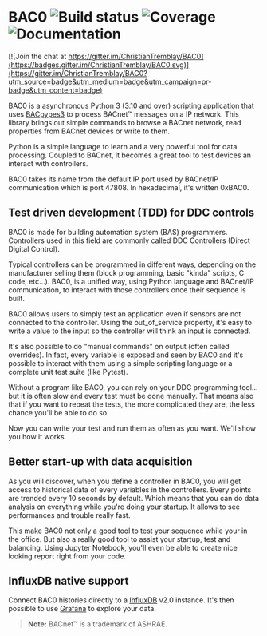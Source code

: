 # BAC0 ![Build status](https://github.com/ChristianTremblay/BAC0/workflows/Build%20&%20Test/badge.svg?branch=master) ![Coverage](https://coveralls.io/repos/github/ChristianTremblay/BAC0/badge.svg?branch=master) ![Documentation](https://readthedocs.org/projects/bac0/badge/?version=latest)

[![Join the chat at https://gitter.im/ChristianTremblay/BAC0](https://badges.gitter.im/ChristianTremblay/BAC0.svg)](https://gitter.im/ChristianTremblay/BAC0?utm_source=badge&utm_medium=badge&utm_campaign=pr-badge&utm_content=badge)

BAC0 is a asynchronous Python 3 (3.10 and over) scripting application that uses [BACpypes3](https://github.com/JoelBender/BACpypes3) to process BACnet™ messages on a IP network. This library brings out simple commands to browse a BACnet network, read properties from BACnet devices or write to them.

Python is a simple language to learn and a very powerful tool for data processing. Coupled to BACnet, it becomes a great tool to test devices an interact with controllers.

BAC0 takes its name from the default IP port used by BACnet/IP communication which is port 47808. In hexadecimal, it's written 0xBAC0.

## Test driven development (TDD) for DDC controls

BAC0 is made for building automation system (BAS) programmers. Controllers used in this field are commonly called DDC Controllers (Direct Digital Control).

Typical controllers can be programmed in different ways, depending on the manufacturer selling them (block programming, basic "kinda" scripts, C code, etc...). BAC0, is a unified way, using Python language and BACnet/IP communication, to interact with those controllers once their sequence is built.

BAC0 allows users to simply test an application even if sensors are not connected to the controller. Using the out_of_service property, it's easy to write a value to the input so the controller will think an input is connected.

It's also possible to do "manual commands" on output (often called overrides). In fact, every variable is exposed and seen by BAC0 and it's possible to interact with them using a simple scripting language or a complete unit test suite (like Pytest).

Without a program like BAC0, you can rely on your DDC programming tool... but it is often slow and every test must be done manually. That means also that if you want to repeat the tests, the more complicated they are, the less chance you'll be able to do so.

Now you can write your test and run them as often as you want. We'll show you how it works.

## Better start-up with data acquisition

As you will discover, when you define a controller in BAC0, you will get access to historical data of every variables in the controllers. Every points are trended every 10 seconds by default. Which means that you can do data analysis on everything while you're doing your startup. It allows to see performances and trouble really fast.

This make BAC0 not only a good tool to test your sequence while your in the office. But also a really good tool to assist your startup, test and balancing. Using Jupyter Notebook, you'll even be able to create nice looking report right from your code.

## InfluxDB native support

Connect BAC0 histories directly to a [InfluxDB](https://www.influxdata.com) v2.0 instance. It's then possible to use [Grafana](https://grafana.com) to explore your data.

> **Note:** BACnet™ is a trademark of ASHRAE.